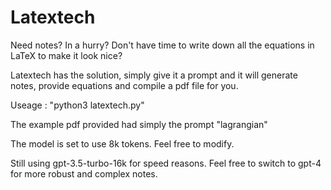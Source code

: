 # Latextech

Need notes? In a hurry? Don't have time to write down all the equations in LaTeX to make it look nice?  

Latextech has the solution, simply give it a prompt and it will generate notes, provide equations and compile a pdf file for you.  

Useage : "python3 latextech.py" 

The example pdf provided had simply the prompt "lagrangian"

The model is set to use 8k tokens. Feel free to modify.  

Still using gpt-3.5-turbo-16k for speed reasons. Feel free to switch to gpt-4 for more robust and complex notes.
